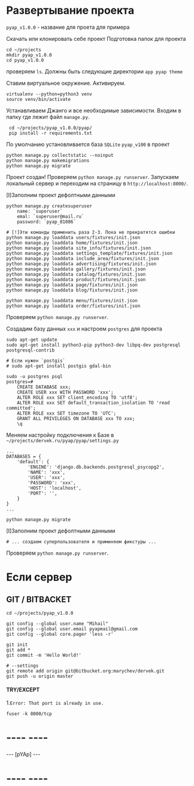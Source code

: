 #  Развертывание проекта 

`pyap_v1.0.0` - название для проета для примера


Скачать или клонировать себе проект
Подготовка папок для проекта
    
    cd ~/projects
    mkdir pyap_v1.0.0
    cd pyap_v1.0.0
    
проверяем `ls`. Должны быть следующие директории `app pyap theme`


Ставим виртуальное окружение. Активируем.

	virtualenv --python=python3 venv
	source venv/bin/activate


Устанавливаем Джанго и все необходимые зависимости. Входим в папку где лежит файл `manage.py`.
	
	 cd ~/projects/pyap_v1.0.0/pyap/
	 pip install -r requirements.txt


По умолчанию установливается база `SQLite` `pyap_v100` в проект 
	
	python manage.py collectstatic --noinput
	python manage.py makemigrations
	python manage.py migrate

Проект создан! Проверяем `python manage.py runserver`. 
Запускаем локальный сервер и переходим на страницу в `http://localhost:8000/`. 
	

[I]Заполним проект дефолтными данными

	python manage.py createsuperuser
 		name: `superuser`
 		emal: `superuser@mail.ru`
 		password: `pyap_81086`

 	# [!]Эти команды применить раза 2-3. Пока не прекратятся ошибки
  	python manage.py loaddata users/fixtures/init.json
  	python manage.py loaddata home/fixtures/init.json
    python manage.py loaddata site_info/fixtures/init.json
    python manage.py loaddata settings_template/fixtures/init.json
    python manage.py loaddata include_area/fixtures/init.json
    python manage.py loaddata advertising/fixtures/init.json
    python manage.py loaddata gallery/fixtures/init.json
    python manage.py loaddata catalog/fixtures/init.json
    python manage.py loaddata product/fixtures/init.json
    python manage.py loaddata page/fixtures/init.json
    python manage.py loaddata blog/fixtures/init.json
    
    python manage.py loaddata menu/fixtures/init.json
    python manage.py loaddata order/fixtures/init.json


Проверяем `python manage.py runserver`.


Создадим базу данных `xxx` и настроем `postgres` для проекта

	sudo apt-get update
	sudo apt-get install python3-pip python3-dev libpq-dev postgresql postgresql-contrib 
	
	# Если нужен `postgis`
	# sudo apt-get install postgis gdal-bin	

	sudo -u postgres psql
	postgres=# 
		CREATE DATABASE xxx;
		CREATE USER xxx WITH PASSWORD 'xxx';
		ALTER ROLE xxx SET client_encoding TO 'utf8';
		ALTER ROLE xxx SET default_transaction_isolation TO 'read committed';
		ALTER ROLE xxx SET timezone TO 'UTC';
		GRANT ALL PRIVILEGES ON DATABASE xxx TO xxx;
		\q


Меняем настройку подключения к Базе в `~/projects/dervek.ru/pyap/pyap/settings.py`
```
...
DATABASES = {
    'default': {
        'ENGINE': 'django.db.backends.postgresql_psycopg2',
        'NAME': 'xxx',
        'USER': 'xxx',
        'PASSWORD': 'xxx',
        'HOST': 'localhost',
        'PORT': '',
    }
}
...
```
	
	python manage.py migrate


[I]Заполним проект дефолтными данными
	
	# ... создаем суперпользователя и приминяем фикстуры ...


Проверяем `python manage.py runserver`.

# Если сервер


## GIT / BITBACKET 
	
	cd ~/projects/pyap_v1.0.0

	git config --global user.name "Mihail"
	git config --global user.email pyapmail@gmail.com
	git config --global core.pager 'less -r'

	git init
	git add *
	git commit -m 'Hello World!'
	
	# --settings
	git remote add origin git@bitbucket.org:marychev/dervek.git
	git push -u origin master


#### TRY/EXCEPT 

1.`Error: That port is already in use.`
	
	fuser -k 8000/tcp 


# ----      ---- #
  --- [pYAp] --- 
# ----      ---- #




